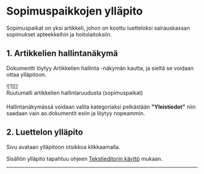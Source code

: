 # Sopimuspaikkojen ylläpito

Sopimuspaikat on yksi artikkeli, johon on koottu luetteloksi sairauskassan sopimukset
apteekkeihin ja hoitolaitoksiin.


## 1. Artikkelien hallintanäkymä

Dokumentti löytyy Artikkelien hallinta -näkymän kautta, ja sieltä se voidaan ottaa ylläpitoon.

<figure class="fig-n border" style="margin:0 0 20px 0">
![1][]
<figcaption>Ruutumalli artikkelien hallintaruudusta (sopimuspaikat)</figcaption>
</figure>

Hallintanäkymässä voidaan valita kategoriaksi pelkästään __"Yleistiedot"__ niin
saadaan vain ao.dokumentit esiin ja löytyy nopeammin.

## 2. Luettelon ylläpito

Sivu avataan ylläpitoon otsikkoa klikkaamalla.

Sisällön ylläpito tapahtuu ohjeen [Tekstieditorin käyttö][10] mukaan.


----

[1]: kuvat/kuva92.png "Ruutumalli"
[10]: pages/tekstieditorin-kaytto.md
